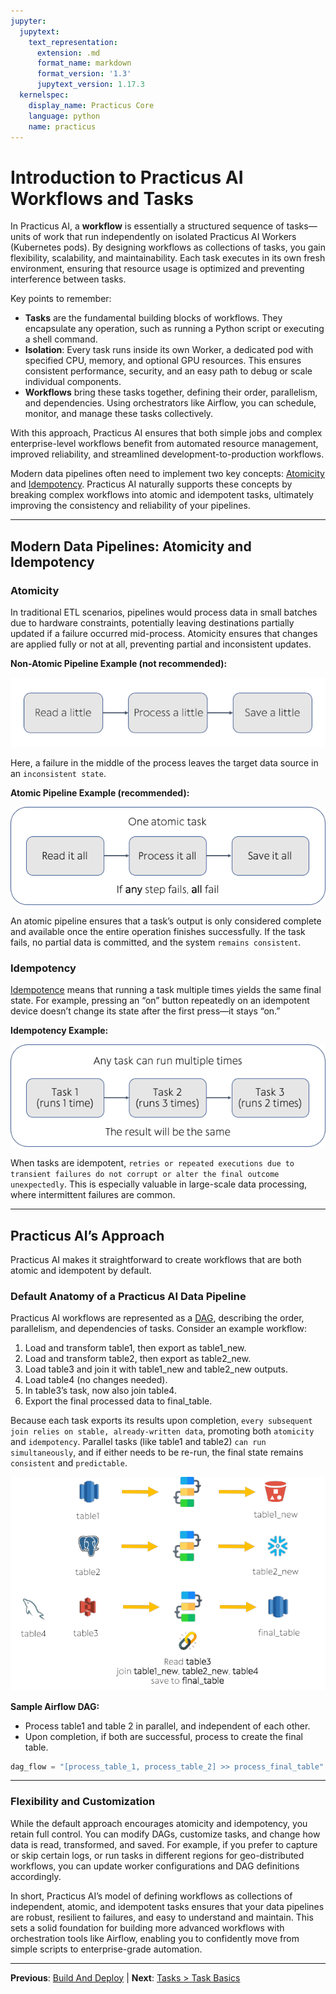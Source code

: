 ```yaml
---
jupyter:
  jupytext:
    text_representation:
      extension: .md
      format_name: markdown
      format_version: '1.3'
      jupytext_version: 1.17.3
  kernelspec:
    display_name: Practicus Core
    language: python
    name: practicus
---
```


<!-- #region -->
# Introduction to Practicus AI Workflows and Tasks

In Practicus AI, a **workflow** is essentially a structured sequence of tasks—units of work that run independently on isolated Practicus AI Workers (Kubernetes pods). By designing workflows as collections of tasks, you gain flexibility, scalability, and maintainability. Each task executes in its own fresh environment, ensuring that resource usage is optimized and preventing interference between tasks.

Key points to remember:

- **Tasks** are the fundamental building blocks of workflows. They encapsulate any operation, such as running a Python script or executing a shell command.
- **Isolation**: Every task runs inside its own Worker, a dedicated pod with specified CPU, memory, and optional GPU resources. This ensures consistent performance, security, and an easy path to debug or scale individual components.
- **Workflows** bring these tasks together, defining their order, parallelism, and dependencies. Using orchestrators like Airflow, you can schedule, monitor, and manage these tasks collectively.

With this approach, Practicus AI ensures that both simple jobs and complex enterprise-level workflows benefit from automated resource management, improved reliability, and streamlined development-to-production workflows.

Modern data pipelines often need to implement two key concepts: [Atomicity](#atomicity) and [Idempotency](#idempotency). Practicus AI naturally supports these concepts by breaking complex workflows into atomic and idempotent tasks, ultimately improving the consistency and reliability of your pipelines.

---

## Modern Data Pipelines: Atomicity and Idempotency

### Atomicity
In traditional ETL scenarios, pipelines would process data in small batches due to hardware constraints, potentially leaving destinations partially updated if a failure occurred mid-process. Atomicity ensures that changes are applied fully or not at all, preventing partial and inconsistent updates.

**Non-Atomic Pipeline Example (not recommended):**

![Non Atomic](img/non-atomic.png)

Here, a failure in the middle of the process leaves the target data source in an `inconsistent state`.

**Atomic Pipeline Example (recommended):**

![Atomic](img/atomic.png)

An atomic pipeline ensures that a task’s output is only considered complete and available once the entire operation finishes successfully. If the task fails, no partial data is committed, and the system `remains consistent`.

### Idempotency
[Idempotence](https://en.wikipedia.org/wiki/Idempotence) means that running a task multiple times yields the same final state. For example, pressing an “on” button repeatedly on an idempotent device doesn’t change its state after the first press—it stays “on.”

**Idempotency Example:**

![Idempotency](img/idempotency.png)

When tasks are idempotent, `retries or repeated executions due to transient failures do not corrupt or alter the final outcome unexpectedly`. This is especially valuable in large-scale data processing, where intermittent failures are common.

---

## Practicus AI’s Approach

Practicus AI makes it straightforward to create workflows that are both atomic and idempotent by default. 

### Default Anatomy of a Practicus AI Data Pipeline

Practicus AI workflows are represented as a [DAG](https://en.wikipedia.org/wiki/Directed_acyclic_graph), describing the order, parallelism, and dependencies of tasks. Consider an example workflow:

1. Load and transform table1, then export as table1_new.
2. Load and transform table2, then export as table2_new.
3. Load table3 and join it with table1_new and table2_new outputs.
4. Load table4 (no changes needed).
5. In table3’s task, now also join table4.
6. Export the final processed data to final_table.

Because each task exports its results upon completion, `every subsequent join relies on stable, already-written data`, promoting both `atomicity` and `idempotency`. Parallel tasks (like table1 and table2) `can run simultaneously`, and if either needs to be re-run, the final state remains `consistent` and `predictable`.

![Sample Airflow DAG](img/airflow1.png)

**Sample Airflow DAG:**

- Process table1 and table 2 in parallel, and independent of each other.
- Upon completion, if both are successful, process to create the final table.

```python
dag_flow = "[process_table_1, process_table_2] >> process_final_table"
```

---

### Flexibility and Customization

While the default approach encourages atomicity and idempotency, you retain full control. You can modify DAGs, customize tasks, and change how data is read, transformed, and saved. For example, if you prefer to capture or skip certain logs, or run tasks in different regions for geo-distributed workflows, you can update worker configurations and DAG definitions accordingly.

In short, Practicus AI’s model of defining workflows as collections of independent, atomic, and idempotent tasks ensures that your data pipelines are robust, resilient to failures, and easy to understand and maintain. This sets a solid foundation for building more advanced workflows with orchestration tools like Airflow, enabling you to confidently move from simple scripts to enterprise-grade automation.

<!-- #endregion -->


---

**Previous**: [Build And Deploy](../modeling/sample-modeling/build-and-deploy.md) | **Next**: [Tasks > Task Basics](tasks/task-basics.md)
